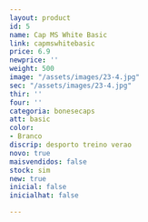 ```yaml
---
layout: product
id: 5
name: Cap MS White Basic
link: capmswhitebasic
price: 6.9
newprice: ''
weight: 500
image: "/assets/images/23-4.jpg"
sec: "/assets/images/23-4.jpg"
thir: ''
four: ''
categoria: bonesecaps
att: basic
color:
- Branco
discrip: desporto treino verao
novo: true
maisvendidos: false
stock: sim
new: true
inicial: false
inicialhat: false

---
```

